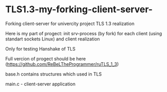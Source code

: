 # TLS1.3-my-forking-client-server-

Forking client-server for univercity project TLS 1.3 realization 

Here is my part of progect: init srv-process (by fork) for each client (using standart sockets Linux) and client realization

Only for testing Hanshake of TLS 

Full vercion of progect should be here (https://github.com/ReBeLTheProgrammer/ruTLS_1_3)

base.h contains structures which used in TLS

main.c - client-server application

